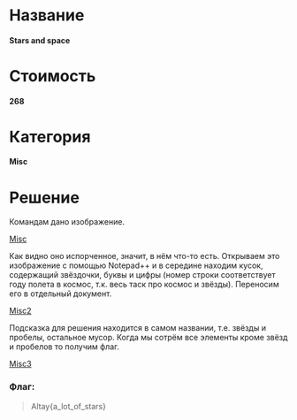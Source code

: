 # Название
#### Stars and space
# Стоимость
#### 268
# Категория
#### Misc
# Решение
Командам дано изображение. 

[Misc](https://github.com/SharLike-CTF-Team/AltayCTF-2017/blob/master/AlexEI/Misc.jpg)

Как видно оно испорченное, значит, в нём что-то есть. Открываем это изображение с помощью Notepad++ и в середине находим кусок, содержащий звёздочки, буквы и цифры 
(номер строки соответствует году полета в космос, т.к. весь таск про космос и звёзды). Переносим его в отдельный документ.  

[Misc2](https://github.com/SharLike-CTF-Team/AltayCTF-2017/blob/master/AlexEI/Misc2.jpg)

Подсказка для решения находится в самом названии, т.е. звёзды и пробелы, остальное мусор. Когда мы сотрём все элементы кроме звёзд и пробелов то получим флаг.

[Misc3](https://github.com/SharLike-CTF-Team/AltayCTF-2017/blob/master/AlexEI/Misc3.jpg)


### Флаг:
>Altay{a_lot_of_stars}
